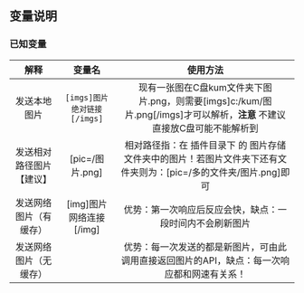 ## 变量说明

### 已知变量

|           解释           |           变量名            |                           使用方法                           |
| :----------------------: | :-------------------------: | :----------------------------------------------------------: |
|       发送本地图片       | `[imgs]图片绝对链接[/imgs]` | 现有一张图在C盘kum文件夹下图片.png，则需要[imgs]c:/kum/图片.png[/imgs]才可以解析，**注意** 不建议直接放C盘可能不能解析到 |
| 发送相对路径图片【建议】 |       [pic=/图片.png]       | 相对路径指：在 插件目录下 的 图片存储 文件夹中的图片！若图片文件夹下还有文件夹则为：[pic=/多的文件夹/图片.png]即可 |
|  发送网络图片（有缓存）  |   [img]图片网络连接[/img]   |   优势：第一次响应后反应会快，缺点：一段时间内不会刷新图片   |
|  发送网络图片（无缓存）  |                             | 优势：每一次发送的都是新图片，可由此调用直接返回图片的API，缺点：每一次响应都和网速有关系！ |

